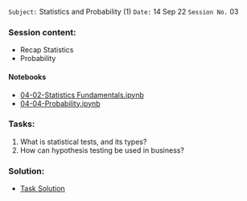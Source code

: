 `Subject:` Statistics and Probability (1)
 `Date:` 14 Sep 22 `Session No.` 03

### Session content:

- Recap Statistics 
- Probability


#### Notebooks

- [04-02-Statistics Fundamentals.ipynb](https://github.com/AhmedUZaki/Basic-Mathematics-for-Machine-Learning/blob/master/Statistics%20and%20Probability%20by%20Hiren/04-02-Statistics%20Fundamentals.ipynb)
- [04-04-Probability.ipynb](https://github.com/AhmedUZaki/Basic-Mathematics-for-Machine-Learning/blob/master/Statistics%20and%20Probability%20by%20Hiren/04-04-Probability.ipynb)

### Tasks:

1. What is statistical tests, and its types?
2. How can hypothesis testing be used in business?

### Solution:

- [Task Solution](https://github.com/AhmedUZaki/INSTANT-AI/blob/main/Track%202_%20Mathematics%20%20for%20Data%20science/Session%2003/Task%20Solution.md)
